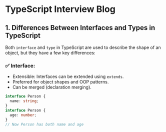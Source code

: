 # TypeScript Interview Blog

## 1. Differences Between Interfaces and Types in TypeScript

Both `interface` and `type` in TypeScript are used to describe the shape of an object, but they have a few key differences:

### ✅ Interface:
- Extensible: Interfaces can be extended using `extends`.
- Preferred for object shapes and OOP patterns.
- Can be merged (declaration merging).

```ts
interface Person {
  name: string;
}
interface Person {
  age: number;
}
// Now Person has both name and age
